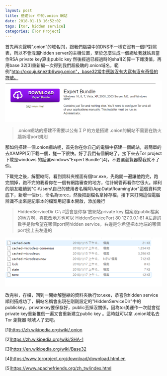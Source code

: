 ```yaml
---
layout: post
title: 搭建tor 中的.onion 網站
date: 2018-01-18 16:52:02
tags: [tor, hidden service]
categories: [Tor Project]
---
```


首先再次聲明”.onion”的域名[1]，跟我們腦袋中的DNS不一樣它沒有一個IP對照表，所以不會洩漏hidden server的主機位置，至於怎麼生成一個網址我就姑且當作RSA private key算出public key 然後經過已經過時的sha1[2]算一下雜湊值，再用base 32[3]重新編一次得到我們超級醜的.onion域名，範例"http://oxoujukneztb6wxg.onion"，base32當中應該沒有大寫有沒有奇怪的符號。
![](/image/tor4.png)

<!-- more --> 

>.onion網站的搭建不需要以公有ＩＰ的方是搭建
>.onion的網站不需要在防火牆新增port規則

那如何搭建一個.onion網站呢，首先你在你自己的電腦中搭建一個網站，最簡單的去XAMPP[5]下載一個，搓一下很快。好了我們有個網站了，接下來去Tor project下載是windows 的話選windows”Expert Bundle”[4]，不要選瀏覽器壓我就不了你。



下載完之後，解壓縮阿，看到資料夾裡面有個tor.exe，先點開一遍讓他跑完，跑完關掉，跑不完的我看你在一個有網路審查的地方，估計網管再看你它很火。順利的朋友繼續到"C:\Users\自己的使用者名稱阿\AppData\Roaming\tor"這個資料夾底下，新增一個txt，命名為torcc，然後把副檔名拿掉存檔，接下來打開這個電腦辨識不出來是記事本的檔案用記事本開啟，添加幾行

>HiddenServiceDir C:\ #這會是你存'放網站private key 檔案跟public檔案的地方啊，喜歡改地方也可以
>HiddenServicePort 80 127.0.0.1:81 #左邊的數字是你希望在哪個port開hidden service，右邊是你希望把本地端的哪個port接上去左邊的

![](/image/tor5.png)

改完啦，存檔，回到一開始解壓縮的資料夾執行tor.exe，恭喜你hidden service順利搭成功了，網站名稱會出現在剛剛設定的"HiddenServiceDir"中的publickey，privatekey要保存好，public丟掉沒關係，因為tor美運作一次就會從private key重新推倒一遍又會重新建立public key 。這時就可以拿 .onion域名去Tor 瀏覽器 唬唬人了去吧。

[1]https://zh.wikipedia.org/wiki/.onion

[2]https://zh.wikipedia.org/wiki/SHA-1

[3]https://en.wikipedia.org/wiki/Base32

[4]https://www.torproject.org/download/download.html.en

[5]https://www.apachefriends.org/zh_tw/index.html
